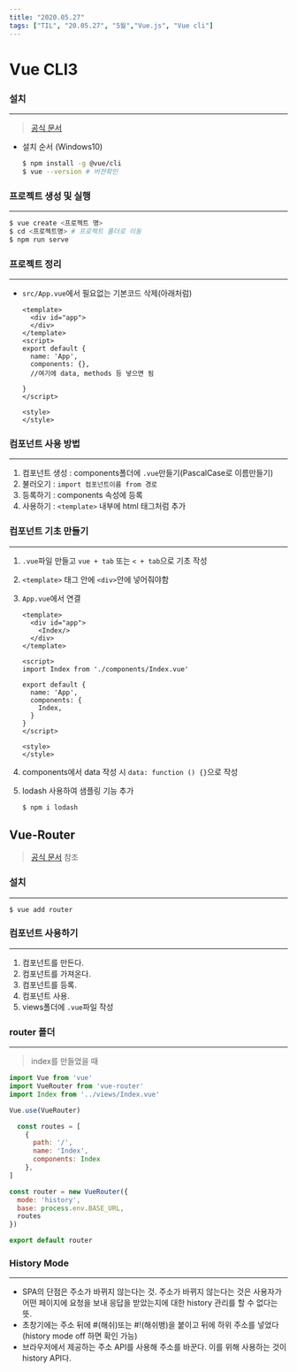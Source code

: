 ```yaml
---
title: "2020.05.27"
tags: ["TIL", "20.05.27", "5월","Vue.js", "Vue cli"]
---
```


# Vue CLI3

### 설치

----

> [공식 문서](https://cli.vuejs.org/guide/)

- 설치 순서 (Windows10)

  ```bash
  $ npm install -g @vue/cli
  $ vue --version # 버젼확인
  ```

### 프로젝트 생성 및 실행

----

```bash
$ vue create <프로젝트 명>
$ cd <프로젝트명> # 프로젝트 폴더로 이동
$ npm run serve
```

### 프로젝트 정리

----

- `src/App.vue`에서 필요없는 기본코드 삭제(아래처럼)

  ```vue
  <template>
    <div id="app">
    </div>
  </template>
  <script>
  export default {
    name: 'App',
    components: {},
    //여기에 data, methods 등 넣으면 됨
      
  }
  </script>
  
  <style>
  </style>
  ```

### 컴포넌트 사용 방법

----

1. 컴포넌트 생성 : components폴더에 `.vue`만들기(PascalCase로 이름만들기)
2. 불러오기 : `import 컴포넌트이름 from 경로`
3. 등록하기 : components 속성에 등록
4. 사용하기 : `<template>` 내부에 html 태그처럼 추가

### 컴포넌트 기초 만들기

----

1. `.vue`파일 만들고 `vue + tab` 또는 `< + tab`으로 기초 작성

2. `<template>` 태그 안에 `<div>`안에 넣어줘야함

3. `App.vue`에서 연결

   ```vue
   <template>
     <div id="app">
       <Index/>
     </div>
   </template>
   
   <script>
   import Index from './components/Index.vue'
   
   export default {
     name: 'App',
     components: {
       Index,
     }
   }
   </script>
   
   <style>
   </style>
   ```

4. components에서 data 작성 시  `data: function () {}`으로 작성

5. lodash 사용하여 샘플링 기능 추가

   ```bash
   $ npm i lodash
   ```

## Vue-Router

> [공식 문서](https://router.vuejs.org/installation.html) 참조

### 설치

----

```shell
$ vue add router
```

### 컴포넌트 사용하기

----

1. 컴포넌트를 만든다.
2. 컴포넌트를 가져온다.
3. 컴포넌트를 등록.
4. 컴포넌트 사용.
5. views폴더에 `.vue`파일 작성

### router 폴더

----

> index를 만들었을 때

```javascript
import Vue from 'vue'
import VueRouter from 'vue-router'
import Index from '../views/Index.vue'

Vue.use(VueRouter)

  const routes = [
    {
      path: '/',
      name: 'Index',
      components: Index
    },
]

const router = new VueRouter({
  mode: 'history',
  base: process.env.BASE_URL,
  routes
})

export default router
```

### History Mode

----

- SPA의 단점은 주소가 바뀌지 않는다는 것. 주소가 바뀌지 않는다는 것은 사용자가 어떤 페이지에 요청을 보내 응답을 받았는지에 대한 history 관리를 할 수 없다는 뜻.
- 초창기에는 주소 뒤에 #(해쉬)또는 #!(해쉬뱅)을 붙이고 뒤에 하위 주소를 넣었다 (history mode off 하면 확인 가능)
- 브라우저에서 제공하는 주소 API를 사용해 주소를 바꾼다. 이를 위해 사용하는 것이 history API다.